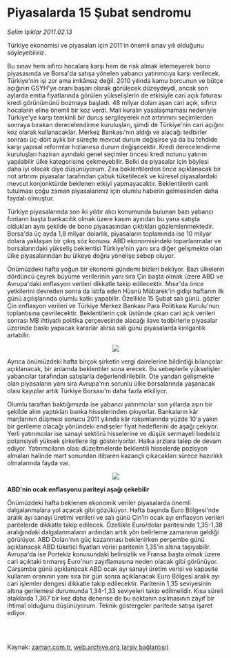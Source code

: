 # Piyasalarda 15 Şubat sendromu

*Selim Işıklar 2011.02.13*

<td class="columnist-detail">
<p>Türkiye ekonomisi ve piyasaları için 2011'in önemli sınav yılı olduğunu söyleyebiliriz.</p>
<p>
<div id="haberMetinDiv">
<p>Bu sınav hem sıfırcı hocalara karşı hem de risk almak istemeyerek bono piyasasında ve Borsa'da satışa yönelen yabancı yatırımcıya karşı verilecek. Türkiye'nin işi zor ama imkânsız değil. 2010 yılında kamu borcunun ve bütçe açığının GSYH'ye oranı başarı olarak görülecek düzeydeydi, ancak son aylarda emtia fiyatlarında görülen yükselişlerin de etkisiyle cari açık faturası kredi görünümünü bozmaya başladı. 48 milyar doları aşan cari açık, sıfırcı hocaların eline önemli bir koz verdi. Mali kuralın yasalaşmaması nedeniyle Türkiye'ye karşı temkinli bir duruş sergileyerek not artırımını seçimlerden sonraya bırakan derecelendirme kuruluşları, şimdi de Türkiye'nin cari açığını koz olarak kullanacaklar. Merkez Bankası'nın aldığı ve alacağı tedbirler sonrası üç-dört aylık bir süreçte mevcut durum değişirse ya da bu tehdide karşı yapısal reformlar hızlanırsa durum değişecektir. Kredi derecelendirme kuruluşları haziran ayındaki genel seçimler öncesi kredi notunu yatırım yapılabilir ülke kategorisine çekmeyebilir. Belki de piyasalar için böylesi daha iyi olacak diye düşünüyorum. Zira beklentilerden önce açıklanacak bir not artırımı piyasalar tarafından çabuk tüketilecek ve küresel piyasalardaki mevcut konjonktürde beklenen etkiyi yapmayacaktır. Beklentilerin canlı tutulması çoğu zaman piyasalarımız için olumlu haberin gelmesinden daha faydalı olmuştur.
<p> Türkiye piyasalarında son iki yıldır alıcı konumunda bulunan bazı yabancı fonların başta bankacılık olmak üzere kasım ayından bu yana satışta oldukları aynı şekilde de bono piyasasından çıktıkları gözlemlenmektedir. Borsa'da üç ayda 1,8 milyar dolarlık, piyasaların toplamında ise 10 milyar dolara yaklaşan bir çıkış söz konusu. ABD ekonomisindeki toparlanmalar ve borsalarındaki yükseliş beklentisi Türkiye'nin yanı sıra diğer gelişmekte olan ülke piyasalarından bu ülkeye doğru yönelişe sebep oluyor.
<p> Önümüzdeki hafta yoğun bir ekonomi gündemi bizleri bekliyor. Bazı ülkelerin dördüncü çeyrek büyüme verilerinin yanı sıra Çin başta olmak üzere ABD ve Avrupa'daki enflasyon verileri dikkatle takip edilecektir. Mısır'da önce yetkilerini devreden sonra da istifa eden Hüsnü Mübarek'in gidişi haftanın ilk günü açılışlarında olumlu katkı yapabilir. Özellikle 15 Şubat salı günü. gözler Çin enflasyon verileri ve Türkiye Merkez Bankası Para Politikası Kurulu'nun toplantısına çevrilecektir. Beklentilerin çok üstünde çıkan cari açık verileri sonrası MB ihtiyatlı politika çerçevesinde alacağı ilave tedbirlerle piyasalar üzerinde baskı yapacak kararlar alırsa salı günü piyasalarda kırılganlık artabilir.

<p align="center"><img src="http://web.archive.org/web/20120126130125im_/http://medya.zaman.com.tr/2011/02/13/imkb01.jpg"/>
<p> Ayrıca önümüzdeki hafta birçok şirketin vergi dairelerine bildirdiği bilançolar açıklanacak, bir anlamda beklentiler sona erecek. Bu sebeplerle yükselişler yabancılar tarafından satışlarla değerlendirilebilir. Öte yandan gelişmekte olan piyasaların yanı sıra Avrupa'nın sorunlu ülke borsalarında yaşanacak olası kayıplar artık Türkiye Borsası'nı daha fazla etkiliyor.
<p> Olumlu taraftan baktığımızda ise yabancı yatırımcılar son yıllarda aşırı bir şekilde alım yaptıkları banka hisselerinden çıkıyorlar. Bankaların kâr marjlarının düşmesi sonucu 2011 yılında kâr rakamlarında yüzde 10'a yakın bir gerileme olacağı yönündeki endişeler fiyat hedeflerini de aşağı çekiyor. Yerli yatırımcılar ise sanayi sektörü hisselerine ve düşük sermayeli bedelsiz potansiyeli yüksek şirketlere ilgi gösteriyorlar. Halka arzlara talep de devam ediyor. Yatırımcıların olası düzeltmelerde beklentili hisselerde pozisyon almaları halinde mart sonundan itibaren kazançlı çıkacakları sürece hazırlıklı olmalarında fayda var.

<p align="center"><img src="http://web.archive.org/web/20120126130125im_/http://medya.zaman.com.tr/2011/02/13/euro-dolar01.jpg"/>
<p><b>ABD'nin ocak enflasyonu pariteyi aşağı çekebilir</b>
<p>Önümüzdeki hafta beklenen ekonomik veriler piyasalarda önemli dalgalanmalara yol açacak gibi gözüküyor. Hafta başında Euro Bölgesi'nde aralık ayı sanayi üretimi verileri ve salı günü Çin'in ocak ayı enflasyon verileri paritelerde dikkatle takip edilecek. Özellikle Euro/dolar paritesinde 1,35-1,38 aralığındaki dalgalanmaların ardından artık yön belirleme zamanının geldiği görülüyor. ABD Doları'nın güç kazanması beklenirken perşembe günü açıklanacak ABD tüketici fiyatları verisi paritenin 1,35'in altına taşıyabilir. Avrupa'da ise Portekiz konusundaki belirsizlik ve Fransa başta olmak üzere cari açıktaki tırmanış Euro'nun zayıflamasına neden olacak gibi görünüyor. Çarşamba günü açıklanacak ABD ocak ayı sanayi üretim verisi ve kapasite kullanım oranının yanı sıra bir gün sonra açıklanacak Euro Bölgesi aralık ayı cari işlemler dengesi dikkatle takip edilecektir. Paritenin 1,35 seviyesinin altına gerilemesi durumunda 1,34-1,33 seviyeleri takip edilmelidir. Kısa süreli ataklarda 1,367 bir kez daha denense de bu noktanın aşılmasının zayıf bir ihtimal olduğunu düşünüyorum. Teknik göstergeler paritede satışa işaret ediyor.</p></p></p></p></p></p></p></p></p></div>
</p>


<p><br>
		 </br></p></td>

Kaynak: [zaman.com.tr](http://zaman.com.tr/yazar.do?yazino=1092863), [web.archive.org (arşiv bağlantısı)](http://web.archive.org/web/20120126130125/http://www.zaman.com.tr/yazar.do?yazino=1092863)
